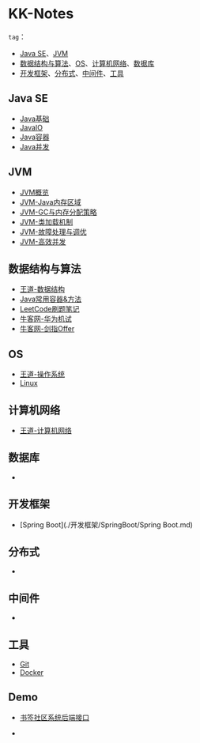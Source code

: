 # KK-Notes

`tag`：

- [Java SE](#Java-SE)、[JVM](#JVM)
- [数据结构与算法](#数据结构与算法)、[OS](#OS)、[计算机网络](#计算机网络)、[数据库](#数据库)
- [开发框架](#开发框架)、[分布式](#分布式)、[中间件](#中间件)、[工具](#工具)



## Java SE

- [Java基础](./Java/Java基础.md)
- [JavaIO](./Java/JavaIO.md)
- [Java容器](./Java/Java容器.md)
- [Java并发](./Java/Java并发.md)



## JVM

- [JVM概览](./Java/JVM.md)
- [JVM-Java内存区域](./Java/JVM-Java内存区域.md)
- [JVM-GC与内存分配策略](./Java/JVM-GC与内存分配策略.md)
- [JVM-类加载机制](./Java/JVM-类加载机制.md)
- [JVM-故障处理与调优](./Java/JVM-故障处理与调优.md)
- [JVM-高效并发](./Java/JVM-高效并发.md)



## 数据结构与算法

- [王道-数据结构](./数据结构与算法/王道-数据结构.md)
- [Java常用容器&方法](./数据结构与算法/Java常用容器&方法.md)
- [LeetCode刷题笔记](./数据结构与算法/LeetCode刷题笔记.md)
- [牛客网-华为机试](./数据结构与算法/牛客网-华为机试.md)
- [牛客网-剑指Offer](./数据结构与算法/牛客网-剑指Offer.md)



## OS

- [王道-操作系统](./OS/王道-操作系统.md)
- [Linux](./OS/Linux.md)



## 计算机网络

- [王道-计算机网络](./计算机网络/王道-计算机网络.md)



## 数据库

- 



## 开发框架

- [Spring Boot](./开发框架/SpringBoot/Spring Boot.md)



## 分布式

- 



## 中间件

- 



## 工具

- [Git](./Git/Git.md)
-  [Docker](./Docker/Docker.md)



## Demo

- [书签社区系统后端接口](https://github.com/KK23345/bookmark)

- 
